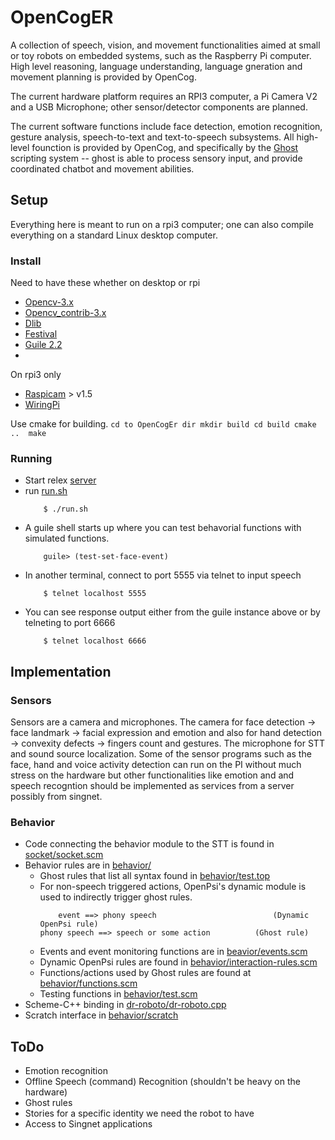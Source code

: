 # OpenCogER

A collection of speech, vision, and movement functionalities 
aimed at small or toy robots on embedded systems, such as the 
Raspberry Pi computer. High level reasoning, language understanding, 
language gneration and movement planning is provided by OpenCog.

The current hardware platform requires an RPI3 computer, a Pi 
Camera V2 and a USB Microphone; other sensor/detector components 
are planned.

The current software functions include face detection, emotion 
recognition, gesture analysis, speech-to-text and text-to-speech 
subsystems. All high-level founction is provided by OpenCog, and 
specifically by the 
[Ghost](https://github.com/opencog/opencog/tree/master/opencog/ghost) 
scripting system -- ghost is able to process sensory input, 
and provide coordinated chatbot and movement abilities. 

## Setup

Everything here is meant to run on a rpi3 computer; one can also 
compile everything on a standard Linux desktop computer. 

### Install 

Need to have these whether on desktop or rpi
* [Opencv-3.x](https://github.com/opencv/opencv/releases/latest)
* [Opencv_contrib-3.x](https://github.com/opencv/opencv_contrib/releases)
* [Dlib](https://github.com/davisking/dlib/releases/latest)
* [Festival](http://festvox.org/festival/)
* [Guile 2.2](https://www.gnu.org/software/guile/download/)
* 
On rpi3 only
* [Raspicam](https://sourceforge.net/projects/raspicam/files/?) > v1.5
* [WiringPi](http://wiringpi.com/download-and-install/)

Use cmake for building. 
    ```
        cd to OpenCogEr dir
        mkdir build
        cd build
        cmake .. 
        make
    ```

### Running

* Start relex [server](https://github.com/opencog/relex#opencog-serversh)
* run [run.sh](run.sh)
    ```
        $ ./run.sh
    ```
* A guile shell starts up where you can test behavorial functions with simulated functions.
    ```
        guile> (test-set-face-event)
    ```
* In another terminal, connect to port 5555 via telnet to input speech
    ```
        $ telnet localhost 5555
    ```
* You can see response output either from the guile instance above or by telneting to port 6666
    ```
        $ telnet localhost 6666
    ```

## Implementation

### Sensors

Sensors are a camera and microphones. The camera for face detection 
-> face landmark -> facial expression  and emotion and also for hand 
detection -> convexity defects -> fingers count and gestures. The 
microphone for STT and sound source localization. Some of the sensor 
programs such as the face, hand and voice activity detection can run 
on the PI without much stress on the hardware but other functionalities 
like emotion and and speech recogntion should be implemented as services 
from a server possibly from singnet. 

### Behavior

* Code connecting the behavior module to the  STT is found in [socket/socket.scm](behavior/socket/socket.scm)
* Behavior rules are in [behavior/](behavior/)
    * Ghost rules that list all syntax found in [behavior/test.top](behavior/test.top)
    * For non-speech triggered actions, OpenPsi's dynamic module is used to indirectly trigger ghost rules. 
        ```
            event ==> phony speech                          (Dynamic OpenPsi rule)
	    phony speech ==> speech or some action          (Ghost rule)
        ```
    * Events and event monitoring functions are in [beavior/events.scm](behavior/events.scm)
    * Dynamic OpenPsi rules are found in [behavior/interaction-rules.scm](behavior/interaction-rules.scm)
    * Functions/actions used by Ghost rules are found at [behavior/functions.scm](behavior/functions.scm)
    * Testing functions in [behavior/test.scm](behavior/test.scm)
* Scheme-C++ binding in [dr-roboto/dr-roboto.cpp](dr-roboto/dr-roboto.scm)
* Scratch interface in [behavior/scratch](behavior/scratch/)

## ToDo
* Emotion recognition
* Offline Speech (command) Recognition (shouldn't be heavy on the hardware)
* Ghost rules
* Stories for a specific identity we need the robot to have
* Access to Singnet applications
